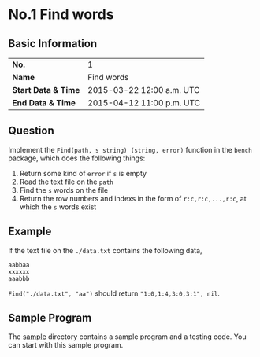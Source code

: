 # No.1 Find words

## Basic Information

<table>
  <tbody>
    <tr>
      <td><strong>No.</strong></td>
      <td>1</td>
    </tr>
    <tr>
      <td><strong>Name</strong></td>
      <td>Find words</td>
    </tr>
    <tr>
      <td><strong>Start Data & Time</strong></td>
      <td>2015-03-22 12:00 a.m. UTC</td>
    </tr>
    <tr>
      <td><strong>End Data & Time</strong></td>
      <td>2015-04-12 11:00 p.m. UTC</td>
    </tr>
  </tbody>
</table>

## Question

Implement the `Find(path, s string) (string, error)` function in the `bench` package, which does the following things:

1. Return some kind of `error` if `s` is empty
2. Read the text file on the `path`
3. Find the `s` words on the file
4. Return the row numbers and indexs in the form of `r:c,r:c,...,r:c`, at which the `s` words exist

## Example

If the text file on the `./data.txt` contains the following data,

```
aabbaa
xxxxxx
aaabbb
```

`Find("./data.txt", "aa")` should return `"1:0,1:4,3:0,3:1", nil`.

## Sample Program

The [sample](sample) directory contains a sample program and a testing code. You can start with this sample program.
